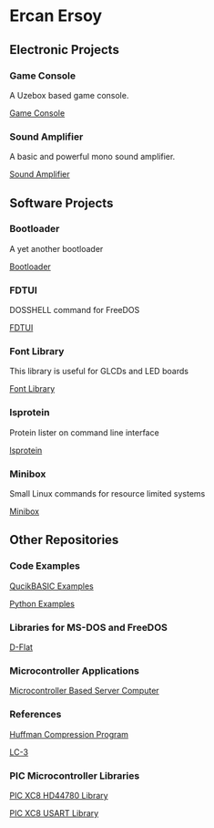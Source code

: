 # Ercan Ersoy

## Electronic Projects

### Game Console

A Uzebox based game console.

[Game Console](https://github.com/ercanersoy/Game-Console)

### Sound Amplifier

A basic and powerful mono sound amplifier.

[Sound Amplifier](https://github.com/ercanersoy/Sound-Amplifier)

## Software Projects

### Bootloader

A yet another bootloader 

[Bootloader](https://github.com/ercanersoy/Bootloader)

### FDTUI

DOSSHELL command for FreeDOS 

[FDTUI](https://github.com/ercanersoy/FDTUI)

### Font Library

This library is useful for GLCDs and LED boards

[Font Library](https://github.com/ercanersoy/Font-Library)

### lsprotein

Protein lister on command line interface

[lsprotein](https://github.com/ercanersoy/lsprotein)

### Minibox

Small Linux commands for resource limited systems

[Minibox](https://github.com/ercanersoy/Minibox)

## Other Repositories

### Code Examples

[QucikBASIC Examples](https://github.com/ercanersoy/QuickBASIC-Examples)

[Python Examples](https://github.com/ercanersoy/Python-Examples)

### Libraries for MS-DOS and FreeDOS

[D-Flat](https://github.com/ercanersoy/D-Flat)

### Microcontroller Applications

[Microcontroller Based Server Computer](https://github.com/ercanersoy/Microcontroller-Based-Server-Computer)

### References

[Huffman Compression Program](https://github.com/ercanersoy/Huffman-Compression-Program)

[LC-3](https://github.com/ercanersoy/LC-3)

### PIC Microcontroller Libraries

[PIC XC8 HD44780 Library](https://github.com/ercanersoy/PIC-XC8-HD44780-Library)

[PIC XC8 USART Library](https://github.com/ercanersoy/PIC-XC8-USART-Library)

